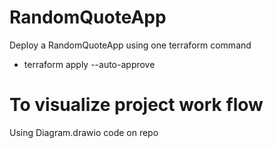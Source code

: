 # RandomQuoteApp
Deploy a RandomQuoteApp using one terraform command
-  terraform apply --auto-approve    
# To visualize project work flow  
Using Diagram.drawio code on repo 

